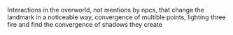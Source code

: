 Interactions in the overworld, not mentions by npcs, that change the landmark in a noticeable way,
convergence of multible points,
lighting three fire and find the convergence of shadows they create
